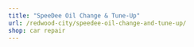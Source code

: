 ```yaml
---
title: "SpeeDee Oil Change & Tune-Up"
url: /redwood-city/speedee-oil-change-and-tune-up/
shop: car repair
---
```

